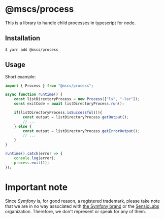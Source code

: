
# @mscs/process

This is a library to handle child processes in typescript for node.

## Installation

```shell script
$ yarn add @mscs/process
```

## Usage

Short example:

```typescript
import { Process } from "@mscs/process";

async function runtime() {
    const listDirectoryProcess = new Process(["ls", "-lar"]);
    const exitCode = await listDirectoryProcess.run();

    if(listDirectoryProcess.isSuccessful()){
        const output = listDirectoryProcess.getOutput();
        // ...
    } else {
        const output = listDirectoryProcess.getErrorOutput();
        // ...    
    }
}

runtime().catch(error => {
    console.log(error);
    process.exit(1);
});
```

# Important note 

Since *Symfony* is, for good reason, a registered trademark, please take note that we are in no way associated with [the Symfony brand](https://symfony.com/) or the [SensioLabs](https://sensiolabs.com/) organization.
Therefore, we don't represent or speak for any of them.
